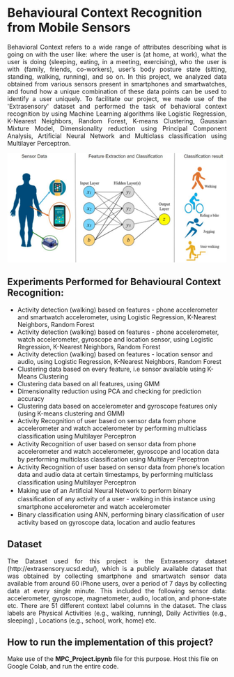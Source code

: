 # Behavioural Context Recognition from Mobile Sensors


<p align="justify">
    Behavioral Context refers to a wide range of attributes describing what is going on with the user like: where the user is (at home, at work), what the user is doing (sleeping, eating, in a meeting, exercising), who the user is with (family, friends, co-workers), user’s body posture state (sitting, standing, walking, running), and so on. In this project, we analyzed data obtained from various sensors present in smartphones and smartwatches, and found how a unique combination of these data points can be used to identify a user uniquely. To facilitate our project, we made use of the 'Extrasensory' dataset and performed the task of behavioral context recognition by using Machine Learning algorithms like Logistic Regression, K-Nearest Neighbors, Random Forest, K-means Clustering, Gaussian Mixture Model, Dimensionality reduction using Principal Component Analysis, Artificial Neural Network and Multiclass classification using Multilayer Perceptron.
</p>  


<p align="center">
  <img width="900" src="img.JPG">
</p>

## Experiments Performed for Behavioural Context Recognition:

- Activity detection (walking) based on features - phone accelerometer and smartwatch accelerometer, using Logistic Regression, K-Nearest Neighbors, Random Forest
- Activity detection (walking) based on features - phone accelerometer, watch accelerometer, gyroscope and location sensor, using Logistic Regression, K-Nearest Neighbors, Random Forest
- Activity detection (walking) based on features - location sensor and audio, using Logistic Regression, K-Nearest Neighbors, Random Forest
- Clustering data based on every feature, i.e sensor available using K-Means Clustering
- Clustering data based on all features, using GMM
- Dimensionality reduction using PCA and checking for prediction accuracy
- Clustering data based on accelerometer and gyroscope features only (using K-means clustering and GMM)
- Activity Recognition of user based on sensor data from phone accelerometer and watch accelerometer by performing multiclass classiﬁcation using Multilayer Perceptron
- Activity Recognition of user based on sensor data from phone accelerometer and watch accelerometer, gyroscope and location data by performing multiclass classiﬁcation using Multilayer Perceptron
- Activity Recognition of user based on sensor data from phone’s location data and audio data at certain timestamps, by performing multiclass classiﬁcation using Multilayer Perceptron
- Making use of an Artiﬁcial Neural Network to perform binary classiﬁcation of any activity of a user - walking in this instance using smartphone accelerometer and watch accelerometer
- Binary classiﬁcation using ANN, performing binary classiﬁcation of user activity based on gyroscope data, location and audio features

  
## Dataset

<p align="justify">
The Dataset used for this project is the Extrasensory dataset (http://extrasensory.ucsd.edu/), which is a publicly available dataset that was obtained by collecting smartphone and smartwatch sensor data available from around 60 iPhone users, over a period of 7 days by collecting data at every single minute. This included the following sensor data: accelerometer, gyroscope, magnetometer, audio, location, and phone-state etc. There are 51 different context label columns in the dataset. The class labels are Physical Activities (e.g., walking, running), Daily Activities (e.g., sleeping) , Locations (e.g., school, work, home) etc.
</p>  
  
## How to run the implementation of this project?

Make use of the **MPC_Project.ipynb** file for this purpose. Host this file on Google Colab, and run the entire code. 
  

